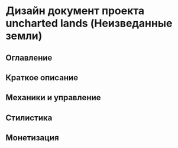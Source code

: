 # Дизайн документ проекта uncharted lands (Неизведанные земли)
## Оглавление
## Краткое описание
## Механики и управление
## Стилистика
## Монетизация